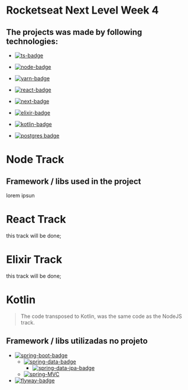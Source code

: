 # Rocketseat Next Level Week 4
## The projects was made by following technologies:

- [![ts-badge](https://shields.io/static/v1?label=Typescript&message=4.2.2&color=blue&style=for-the-badge&logo=typescript)](https://www.typescriptlang.org/)

- [![node-badge](https://shields.io/static/v1?label=NodeJS&message=14.15.0&color=blue&style=for-the-badge&logo=node.js)](https://nodejs.org/)

- [![yarn-badge](https://shields.io/static/v1?label=Yarn&message=1.22.4&color=blue&style=for-the-badge&logo=yarn)](https://yarnpkg.com/)

- [![react-badge](https://shields.io/static/v1?label=React&message=17.0.1&color=blue&style=for-the-badge&logo=react)](https://pt-br.reactjs.org/)

- [![next-badge](https://shields.io/static/v1?label=NextJS&message=10.0&color=blue&style=for-the-badge&logo=next.js)](https://nextjs.org/)

- [![elixir-badge](https://shields.io/static/v1?label=Elixir&message=1.11&color=blue&style=for-the-badge&logo=elixir)](https://elixir-lang.org/)
- [![kotlin-badge](https://shields.io/static/v1?label=Kotlin&message=1.30.0&color=blue&style=for-the-badge&logo=Kotlin)](https://kotlinlang.org)
 - [![postgres badge](https://shields.io/static/v1?label=PostgreSQL&message=13.2&color=blue&logo=postgresql&style=for-the-badge)](https://postgresql.org)

# Node Track
## Framework / libs used in the project
lorem ipsun

# React Track
this track will be done;
<!--
## Framework / libs used in the project
-->

# Elixir Track
this track will be done;
<!--## Framework / libs used in the project
lorem ipsun

<br><br>

 -->
# Kotlin
> The code transposed to Kotlin, was the same code as the NodeJS track.

## Framework / libs utilizadas no projeto
- [![spring-boot-badge](https://shields.io/static/v1?label=Spring%20Boot%20%E2%A0%80&message=2.4.3&color=blue&style=for-the-badge&logo=spring)](https://spring.io/projects/spring-boot)
  - [![spring-data-badge](https://shields.io/static/v1?label=Spring%20Data%20%E2%A0%80&message=2020.0.5&color=blue&style=for-the-badge&logo=spring)](https://spring.io/projects/spring-data)
    - [![spring-data-jpa-badge](https://shields.io/static/v1?label=Spring%20Data%20JPA%20%E2%A0%80&message=2.4.5&color=blue&style=for-the-badge&logo=spring)](https://spring.io/projects/spring-data-jpa)
  - [![spring-MVC](https://shields.io/static/v1?label=Spring%20MVC%20%E2%A0%80&message=5.3.4&color=blue&style=for-the-badge&logo=spring)](https://spring.io/projects/spring-data-jpa)
- [![flyway-badge](https://shields.io/static/v1?label=Flyway%20Migrations%20%E2%A0%80&message=7.6.0&color=blue&style=for-the-badge&logo=ghost)](https://flywaydb.org/documentation/usage/plugins/springboot)